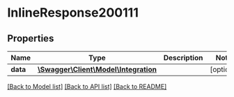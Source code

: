 # InlineResponse200111

## Properties
Name | Type | Description | Notes
------------ | ------------- | ------------- | -------------
**data** | [**\Swagger\Client\Model\Integration**](Integration.md) |  | [optional] 

[[Back to Model list]](../../README.md#documentation-for-models) [[Back to API list]](../../README.md#documentation-for-api-endpoints) [[Back to README]](../../README.md)

